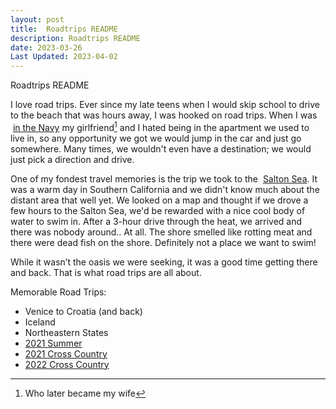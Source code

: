 ```yaml
---
layout: post
title:  Roadtrips README
description: Roadtrips README
date: 2023-03-26
Last Updated: 2023-04-02
---
```

Roadtrips README

I love road trips.  Ever since my late teens when I would skip school to drive to the beach that was hours away, I was hooked on road trips.  When I was &nbsp;<a href="/life/in-the-navy/" class="hvr-wobble-skew">in the Navy</a> my girlfriend[^1] and I hated being in the apartment we used to live in, so any opportunity we got we would jump in the car and just go somewhere.  Many times, we wouldn't even have a destination; we would just pick a direction and drive.

One of my fondest travel memories is the trip we took to the &nbsp;<a href="https://en.wikipedia.org/wiki/Salton_Sea" class="hvr-wobble-skew">Salton Sea</a>.  It was a warm day in Southern California and we didn't know much about the distant area that well yet.  We looked on a map and thought if we drove a few hours to the Salton Sea, we'd be rewarded with a nice cool body of water to swim in.  After a 3-hour drive through the heat, we arrived and there was nobody around.. At all. The shore smelled like rotting meat and there were dead fish on the shore.  Definitely not a place we want to swim!

While it wasn’t the oasis we were seeking, it was a good time getting there and back.  That is what road trips are all about.

Memorable Road Trips:

* Venice to Croatia (and back)  
* Iceland  
* Northeastern States  
* <a href="2021-summer/" class="hvr-wobble-skew">2021 Summer</a>
* <a href="2021-cross-country/" class="hvr-wobble-skew">2021 Cross Country</a>  
* <a href="2022-cross-country/" class="hvr-wobble-skew">2022 Cross Country</a>  


[^1]: Who later became my wife

